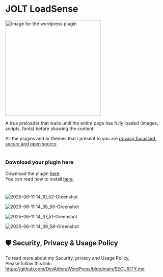 # JOLT LoadSense
<img src="https://github.com/user-attachments/assets/2023fb9d-3c15-486e-9faf-4f4a167f01e4" alt="Image for the wordpress plugin" width="300" >

A true preloader that waits until the entire page has fully loaded (images, scripts, fonts) before showing the content.<br>

All the plugins and or themes that i present to you are [privacy focussed, secure and open source](https://github.com/DevAldon/WordPress/blob/main/SECURITY.md).

#
### Download your plugin here
Download the plugin [here](https://github.com/DevAldon/JOLT-LoadSense/archive/refs/heads/main.zip).<br>
You can read how to install [here](https://github.com/DevAldon/WordPress/wiki/How-to-install-the-plugins).
#

![2025-06-11 14_10_52-Greenshot](https://github.com/user-attachments/assets/6c608bfb-a90c-4993-b358-b9b7e9c97bbf)

![2025-06-11 14_35_50-Greenshot](https://github.com/user-attachments/assets/976c1dad-e4dd-4e2f-8622-6c516bc0c30d)

![2025-06-11 14_37_51-Greenshot](https://github.com/user-attachments/assets/8038ee5d-d38e-4204-a263-33fc9ecc47e3)

![2025-06-11 14_39_58-Greenshot](https://github.com/user-attachments/assets/2de4c887-24e6-4b79-82d8-ac155996852d)

## 🛡 Security, Privacy & Usage Policy

To read more about my Security, privacy and Usage Policy,<br>
Please follow this link: https://github.com/DevAldon/WordPress/blob/main/SECURITY.md

